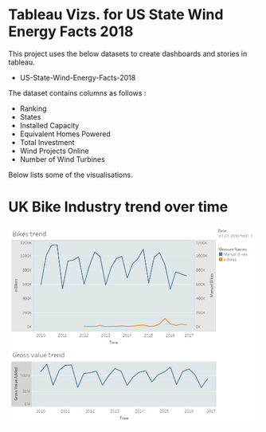 #  Tableau Vizs. for US State Wind Energy Facts 2018

This project uses the below datasets to create dashboards and stories in tableau.

* US-State-Wind-Energy-Facts-2018

The dataset contains columns as follows :
* Ranking
* States
* Installed Capacity
* Equivalent Homes Powered
* Total Investment 
* Wind Projects Online
* Number of Wind Turbines

Below lists some of the visualisations.

# UK Bike Industry trend over time
![alt text](https://github.com/abhijithremesh/Tableau-portfolio/blob/master/practice%20datasets%201/05-UK-Bike-Industry/UK%20Bike%20Industry.png)
